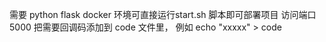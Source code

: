 需要 python flask
docker 环境可直接运行start.sh 脚本即可部署项目
访问端口 5000
把需要回调码添加到 code 文件里， 例如 echo "xxxxx" > code
